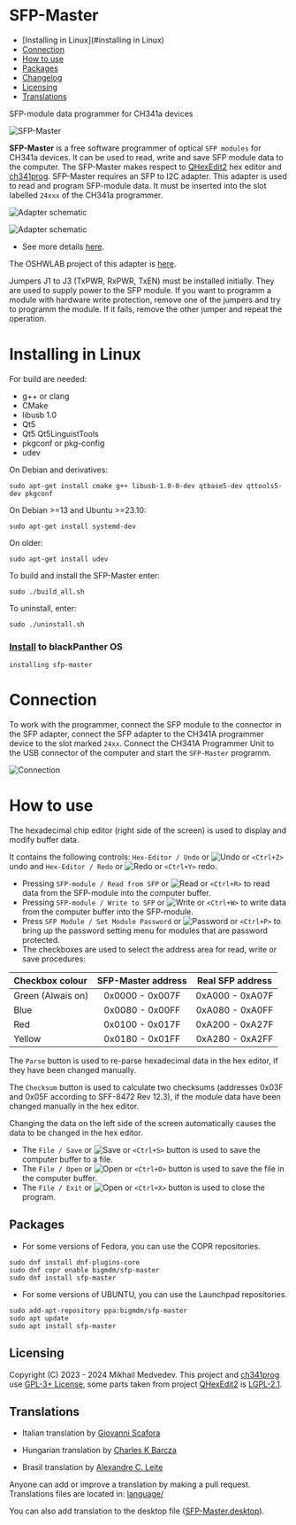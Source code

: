 # SFP-Master

* [Installing in Linux](#installing in Linux)
* [Connection](#connection)
* [How to use](#how-to-use)
* [Packages](#packages)
* [Changelog](ChangeLog)
* [Licensing](#Licensing)
* [Translations](#Translations)

SFP-module data programmer for CH341a devices

![SFP-Master](img/screenshot.png) 

**SFP-Master** is a free software programmer of optical `SFP modules` for CH341a
devices. It can be used to read, write and save SFP module data to the computer. 
The SFP-Master makes respect to [QHexEdit2](https://github.com/Simsys/qhexedit2) 
hex editor and [ch341prog](https://github.com/setarcos/ch341prog).
SFP-Master requires an SFP to I2C adapter. This adapter is used to read and 
program SFP-module data. It must be inserted into the slot labelled `24xxx` of 
the CH341a programmer.

![Adapter schematic](img/my_sfp_adapter_sch.png)

![Adapter schematic](img/my_sfp_adapter_3d.png)

- See more details [here](https://github.com/bigbigmdm/Tools_for_CH341A_programmer?tab=readme-ov-file#Homemade-Chip-adapters).

The OSHWLAB project of this adapter is [here](https://oshwlab.com/einkreader/ch341a_sfp_adapter).

Jumpers J1 to J3 (TxPWR, RxPWR, TxEN) must be installed initially. They are used
to supply power to the SFP module. If you want to programm a module with 
hardware write protection, remove one of the jumpers and try to programm 
the module. 
If it fails, remove the other jumper and repeat the operation.

# Installing in Linux

For build are needed:
- g++ or clang
- CMake
- libusb 1.0
- Qt5
- Qt5 Qt5LinguistTools
- pkgconf or pkg-config
- udev

On Debian and derivatives:

`sudo apt-get install cmake g++ libusb-1.0-0-dev qtbase5-dev qttools5-dev pkgconf`

On Debian >=13 and Ubuntu >=23.10:

`sudo apt-get install systemd-dev`

On older:

`sudo apt-get install udev`

To build and install the SFP-Master enter:

`sudo ./build_all.sh`

To uninstall, enter:

`sudo ./uninstall.sh`

### [Install](https://hu.blackpanther.hu/alkalmazas-letoltes/sfp-modul-olvaso-iro-mester-flasher/) to blackPanther OS

`installing sfp-master`

# Connection

To work with the programmer, connect the SFP module to the connector in the SFP
 adapter, connect the SFP adapter to the CH341A programmer device to the slot 
 marked `24xx`. Connect the CH341A Programmer Unit to the USB connector of the
 computer and start the `SFP-Master` programm.

![Connection](img/connection.jpg)

# How to use
The hexadecimal chip editor (right side of the screen) is used to display and 
modify buffer data.

It contains the following controls: `Hex-Editor / Undo` or ![Undo](img/undo64.png)
 or `<Ctrl+Z>` undo and 
`Hex-Editor / Redo` or ![Redo](img/redo64.png) or `<Ctrl+Y>` redo.

- Pressing `SFP-module / Read from SFP` or ![Read](img/read64.png) or `<Ctrl+R>`
 to read data from the SFP-module into the computer buffer.
- Pressing `SFP-module / Write to SFP` or ![Write](img/write64.png) or `<Ctrl+W>`
 to write data from the 
computer buffer into the SFP-module.
- Press `SFP Module / Set Module Password` or ![Password](img/password64.png) or
 `<Ctrl+P>` to bring up
the password setting menu for modules that are password protected.
- The checkboxes are used to select the address area for read, write or save
 procedures:
 
|  Checkbox colour  | SFP-Master address | Real SFP address |
| :---              |       :---:        |       :---:      |
| Green (Alwais on) |   0x0000 - 0x007F  |  0xA000 - 0xA07F |
| Blue              |   0x0080 - 0x00FF  |  0xA080 - 0xA0FF |
| Red               |   0x0100 - 0x017F  |  0xA200 - 0xA27F |
| Yellow            |   0x0180 - 0x01FF  |  0xA280 - 0xA2FF |

The `Parse` button is used to re-parse hexadecimal data in the hex editor, if 
they have been changed manually.

The `Checksum` button is used to calculate two checksums (addresses 0x03F and 
0x05F according to SFF-8472 Rev 12.3), 
if the module data have been changed manually in the hex editor.

Changing the data on the left side of the screen automatically causes the data 
to be changed in the hex editor.

- The `File / Save` or ![Save](img/save64.png) or `<Ctrl+S>` button is used to 
save the computer buffer to a file.
- The `File / Open`  or ![Open](img/open64.png) or `<Ctrl+O>` button is used to 
save the file in the computer buffer.
- The `File / Exit`  or ![Open](img/exit64.png) or `<Ctrl+X>` button is used to 
close the program. 

## Packages

- For some versions of Fedora, you can use the COPR repositories.
```
sudo dnf install dnf-plugins-core
sudo dnf copr enable bigmdm/sfp-master
sudo dnf install sfp-master
``` 
- For some versions of UBUNTU, you can use the Launchpad repositories.
```
sudo add-apt-repository ppa:bigmdm/sfp-master
sudo apt update
sudo apt install sfp-master
``` 

## Licensing

Copyright (C) 2023 - 2024 Mikhail Medvedev. 
This project and [ch341prog](https://github.com/setarcos/ch341prog) use 
[GPL-3+ License](https://www.gnu.org/licenses/gpl-3.0.html), 
some parts taken from project [QHexEdit2](https://github.com/Simsys/qhexedit2) 
is [LGPL-2.1](https://www.gnu.org/licenses/old-licenses/lgpl-2.1.html). 

## Translations

- Italian translation by [Giovanni Scafora](https://github.com/giovanni69)

- Hungarian translation by [Charles K Barcza](https://github.com/blackPantherOS)

- Brasil translation by [Alexandre C. Leite](https://github.com/alexandrecleite)

Anyone can add or improve a translation by making a pull request.
Translations files are located in:
[language/](https://github.com/bigbigmdm/SFP-Master/tree/main/language) 

You can also add translation to the desktop file ([SFP-Master.desktop](https://github.com/bigbigmdm/SFP-Master/blob/main/other/SFP-Master.desktop)).

